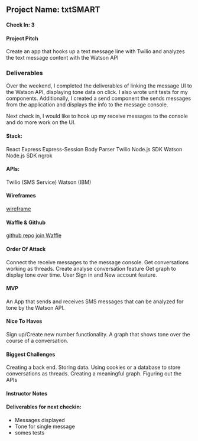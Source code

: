 ## Project Name:  txtSMART

#### Check In: 3  

#### Project Pitch  

   Create an app that hooks up a text message line with Twilio and analyzes the text message content with the Watson API

### Deliverables  

  Over the weekend, I completed the deliverables of linking the message UI to the Watson API, displaying tone data on click.
  I also wrote unit tests for my components.  Additionally, I created a send component the sends messages from the application
  and displays the info to the message console.
  
  Next check in, I would like to hook up my receive messages to the console and do more work on the UI.

#### Stack:

   React
   Express
   Express-Session
   Body Parser
   Twilio Node.js SDK
   Watson Node.js SDK
   ngrok

#### APIs:  

  Twilio (SMS Service)
  Watson (IBM)

#### Wireframes  

  [wireframe](https://imgur.com/a/ban1j)

#### Waffle & Github

[github repo](https://github.com/jsullivan5/txtSMART) 
[join Waffle](https://waffle.io/jsullivan5/txtSMART/join)

#### Order Of Attack  
  
  Connect the receive messages to the message console.
  Get conversations working as threads.
  Create analyse conversation feature
  Get graph to display tone over time.
  User Sign in and New account feature.

#### MVP

  An App that sends and receives SMS messages that can be analyzed for tone by the Watson API.

#### Nice To Haves   

  Sign up/Create new number functionality.
  A graph that shows tone over the course of a conversation.

#### Biggest Challenges  

  Creating a back end.
  Storing data.
  Using cookies or a database to store conversations as threads.
  Creating a meaningful graph.
  Figuring out the APIs

#### Instructor Notes
  
  

#### Deliverables for next checkin:
   - Messages displayed
   - Tone for single message 
   - somes tests
